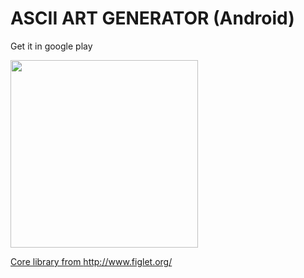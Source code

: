 # ASCII ART GENERATOR (Android)

Get it in google play

<a href="https://github.com/tranleduy2000/ascii_generate">
<img src="https://play.google.com/intl/en_us/badges/images/generic/en_badge_web_generic.png" width="300"/>

Core library from http://www.figlet.org/
